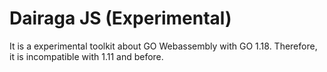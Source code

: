 # Dairaga JS (Experimental)

It is a experimental toolkit about GO Webassembly with GO 1.18. Therefore, it is incompatible with 1.11 and before.
